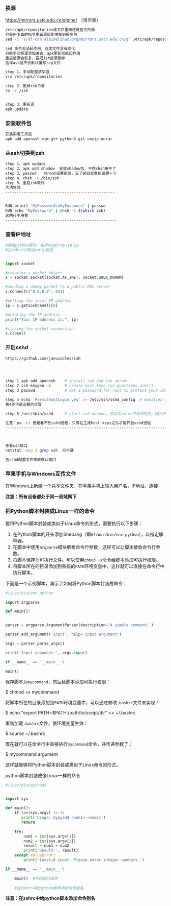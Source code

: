 



### 换源

https://mirrors.ustc.edu.cn/alpine/  （清华源）

```Bash
/etc/apk/repositories该文件里面还是官方的源
但是用下面的指令更新源后能够搜到很多包
sed -i 's/dl-cdn.alpinelinux.org/mirrors.ustc.edu.cn/g' /etc/apk/repositories

sed 命令无法起作用，仓库文件没有变化
只能手动把源添加进去，apk更新后能起作用
重启后源会恢复，要把ish目录删掉
这样ash就不会默认覆写rep文件

step 1、手动配置清华园
vim /etc/apk/repositories  

step 2、删掉ish目录
rm -r /ish


step 3、更新源
apk update
```

### 安装软件包

```Bash
安装实用工具包
apk add openssh vim g++ python3 git unzip unrar
```

### 从ash切换到zsh

```Bash
step 1、apk update
step 2、apk add shadow  安装shadow包，不然chsh用不了
step 3、passwd   为root设置密码，忘了密码就重新设置一下
step 4、chsh -s /bin/zsh
step 5、重启ish软件
大功告成
------------------------------------------------


RUN printf "MyPassword\nMyPassword" | passwd
RUN echo "MyPassword" | chsh -s $(which zsh)
这两行不用管
-------------------------------------------------
```

### 查看IP地址

```Python
#使用python脚本，名字叫get-my-ip.py
#在zshrc中添加getip别名


import socket

#creating a socket object
s = socket.socket(socket.AF_INET, socket.SOCK_DGRAM)

#sending a dummy packet to a public DNS server
s.connect(("8.8.8.8", 80))

#getting the local IP address
ip = s.getsockname()[0]

#printing the IP address
print("Your IP address is:", ip)

#closing the socket connection
s.close()
```

### 开启sshd

```Bash
https://github.com/januszoles/ish




step 1 apk add openssh    # install ssh and ssh server.
step 2 ssh-keygen -A      # create host keys (no questions asks!)
step 3 passwd             # set a password for root to protect your iOS device

step 4 echo 'PermitRootLogin yes' >> /etc/ssh/sshd_config  # modified config for root login. 
第4步不是必要的步骤

step 5 /usr/sbin/sshd     # start ssh daemon，可以在zshrc中添加别名，因为开启sshd必须用绝对路径

注意：ps -ef 但是看不到sshd进程，只有在生成host keys之后才能开启sshd进程
--------------------------------------------------------------------------------



查看ssh端口
netstat -anp | grep ssh  行不通

去sshd配置文件修改默认端口
```




### 苹果手机与Windows互传文件

在Windows上新建一个共享文件夹，在苹果手机上输入用户名，IP地址，连接

**注意：所有设备都处于同一局域网下**

### 把Python脚本封装成Linux一样的命令

要将Python脚本封装成类似于Linux命令的形式，需要执行以下步骤：

1. 在Python脚本的开头添加Shebang（即`#!/usr/bin/env python`），以指定解释器。
2. 在脚本中使用`argparse`模块解析命令行参数，这样可以让脚本接收命令行参数。
3. 将脚本保存为可执行文件。可以使用`chmod +x`命令给脚本添加可执行权限。
4. 将脚本所在的目录添加到系统的`PATH`环境变量中，这样就可以直接在命令行中执行脚本。

下面是一个示例脚本，演示了如何将Python脚本封装成命令：

```python
#!/usr/bin/env python

import argparse

def main():


parser = argparse.ArgumentParser(description='A simple command.')

parser.add_argument('input', help='Input argument')

args = parser.parse_args()

print('Input argument:', args.input)

if __name__ == '__main__':

main()
```





保存脚本为`mycommand`，然后给脚本添加可执行权限：

$ chmod +x mycommand

将脚本所在的目录添加到`PATH`环境变量中，可以通过修改`.bashrc`文件来实现：

$ echo "export PATH=$PATH:/path/to/script/dir" >> ~/.bashrc

重新加载`.bashrc`文件，使环境变量生效：

$ source ~/.bashrc

现在就可以在命令行中直接执行`mycommand`命令，并传递参数了：

$ mycommand argument

这样就能够将Python脚本封装成类似于Linux命令的形式。





python脚本封装成像Linux一样的命令

```Python
#!/usr/bin/python3


import sys

def main():
    if len(sys.argv) != 3:
       print('Usage: mypyadd <num1> <num2>')
       return

    try:
        num1 = int(sys.argv[1])
        num2 = int(sys.argv[2])
        result = num1 + num2
        print('Result:', result)
    except ValueError:
        print('Invalid input. Please enter integer numbers.')

if __name__ == '__main__':

    main()  #代码运行成功
    
    #在zshrc中给python脚本添加命令别名
```

**注意：在zshrc中给python脚本添加命令别名**

